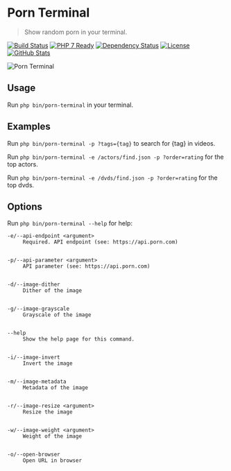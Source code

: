 Porn Terminal
=============

> Show random porn in your terminal.

[![Build Status](https://img.shields.io/travis/redaxmedia/porn-terminal.svg)](https://travis-ci.org/redaxmedia/porn-terminal)
[![PHP 7 Ready](https://php7ready.timesplinter.ch/redaxmedia/porn-terminal/badge.svg)](https://travis-ci.org/redaxmedia/porn-terminal)
[![Dependency Status](https://gemnasium.com/badges/github.com/redaxmedia/porn-terminal.svg)](https://gemnasium.com/github.com/redaxmedia/porn-terminal)
[![License](https://img.shields.io/packagist/l/redaxmedia/porn-terminal.svg)](https://packagist.org/packages/redaxmedia/porn-terminal)
[![GitHub Stats](https://img.shields.io/badge/github-stats-ff5500.svg)](http://githubstats.com/redaxmedia/porn-terminal)

![Porn Terminal](https://i.imgur.com/tLgfkDQ.png)


Usage
-----

Run `php bin/porn-terminal` in your terminal.


Examples
--------

Run `php bin/porn-terminal -p ?tags={tag}` to search for {tag} in videos.

Run `php bin/porn-terminal -e /actors/find.json -p ?order=rating` for the top actors.

Run `php bin/porn-terminal -e /dvds/find.json -p ?order=rating` for the top dvds.


Options
-------

Run `php bin/porn-terminal --help` for help:

```
-e/--api-endpoint <argument>
     Required. API endpoint (see: https://api.porn.com)


-p/--api-parameter <argument>
     API parameter (see: https://api.porn.com)


-d/--image-dither
     Dither of the image


-g/--image-grayscale
     Grayscale of the image


--help
     Show the help page for this command.


-i/--image-invert
     Invert the image


-m/--image-metadata
     Metadata of the image


-r/--image-resize <argument>
     Resize the image


-w/--image-weight <argument>
     Weight of the image


-o/--open-browser
     Open URL in browser
```
